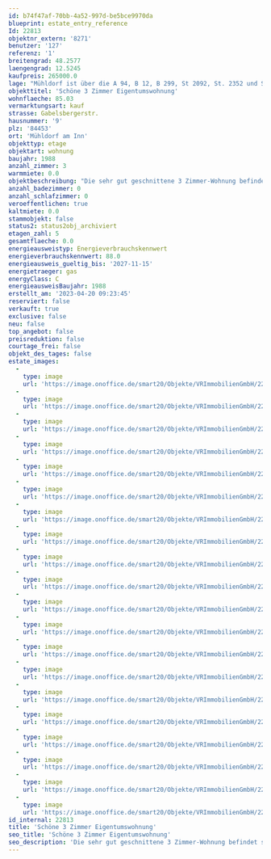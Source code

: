 ```yaml
---
id: b74f47af-70bb-4a52-997d-be5bce9970da
blueprint: estate_entry_reference
Id: 22813
objektnr_extern: '8271'
benutzer: '127'
referenz: '1'
breitengrad: 48.2577
laengengrad: 12.5245
kaufpreis: 265000.0
lage: "Mühldorf ist über die A 94, B 12, B 299, St 2092, St. 2352 und St. 2550 vom überregionalen Verkehr erreichbar. Zu den umliegenden Gemeinden/Städten bestehen entsprechende gute Verkehrsverbindungen.\r\n\r\nDie nächste Anschlussmöglichkeit an das Bahnstreckennetz ist über den eigenen Bahnhof Mühldorf gegeben. \r\n\r\nÖffentliche Busverbindungen in die umliegenden Städte bzw. Gemeinden sind vorhanden. \r\n\r\nMühldorf am Inn ist die Kreisstadt des gleichnamigen Landkreises Mühldorf im Regierungs-bezirk Oberbayern. Die Stadt ist eines von dreißig Mittelzentren im Regierungsbezirk. Sie liegt im Ausstrahlungsraum der westlich gelegenen Metropolregion München und im Baye-rischen Chemiedreieck. Mühldorf liegt am Schnittpunkt wichtiger Verkehrswege zwischen München und Passau. \r\n\r\nDie Entfernungen zur Landeshauptstadt München beträgt rd. 73 km (Luftlinie).\r\nIn der Stadt Mühldorf sind ca. 1.450 Gewerbebetriebe ansässig, vornehmlich aus dem Handels- und Handwerksbereich. In der Stadt befinden sich alle öffentlichen Behörden des Landkreises Mühldorf. Im Umkreis von 30 km um die Stadt leben rd. 250.000 Personen. Vom Bahnhof Mühldorf pendeln täglich rd. 14.000 Menschen in Richtung München.\r\n\r\nAktuell hat die Stadt Mühldorf rd. 20.800 Einwohner."
objekttitel: 'Schöne 3 Zimmer Eigentumswohnung'
wohnflaeche: 85.03
vermarktungsart: kauf
strasse: Gabelsbergerstr.
hausnummer: '9'
plz: '84453'
ort: 'Mühldorf am Inn'
objekttyp: etage
objektart: wohnung
baujahr: 1988
anzahl_zimmer: 3
warmmiete: 0.0
objektbeschreibung: "Die sehr gut geschnittene 3 Zimmer-Wohnung befindet sich in der zweiten Etage eines gepflegten Mehrfamilienhauses und bietet in Zuschnitt und Ausstattung eine seltene Gelegenheit.\r\n\r\nNach Betreten der Wohnung gelangen Sie in den geräumigen Flur. Linker Hand befindet sich das Schlafzimmer zur Nordseite. Anschließend kommt das Badezimmer mit Doppelwaschtisch und Badewanne. Weiter finden Sie dann ein Kinderzimmer zur Ostseite sowie ein geräumiges Gaste-WC mit eigener Dusche. Die Küche mit der dazugehörigen Einbauküche und das helle großzügige Wohnzimmer mit dem Balkon zur Südseite. Außerdem befindet sich in der Wohnung auch eine sehr praktische Speisekammer. \r\n\r\nDer helle Parkettboden und die glatt verputzten Wände in allen Wohnräumen unterstreichen das behagliche und moderne Ambiente dieser schönen Wohnung. Weiterhin gehört ein Tiefgaragenstellplatz und ein Kellerraum zu der Einheit. \r\n\r\n Insgesamt überzeugt der klare Grundriss im Zusammenspiel mit viel Helligkeit, der Ausstattung und der ruhigen Lage. Diese Wohnung ist gleichermaßen für Kapitalanleger wie auch Eigennutzer geeignet. Gerne beantworten wir weitere Fragen und stehen für eine Besichtigung zur Verfügung.\r\n\r\nBitte haben Sie Verständnis, dass nur Anfragen mit vollständiger Adresse, Telefonnummer und E-Mailadresse bearbeitet werden können. \r\n\r\nDas Objekt wird für den Käufer provisionspflichtig direkt vom Verkäufer exklusiv über uns angeboten. Die Vermittlungsprovision beträgt 3,57 % inkl. der gesetzlichen Mehrwertsteuer.\r\n\r\nAlle weiteren Kosten des Kaufs, wie die vergleichsweise noch niedrige Grunderwerbssteuer (3,5 %) und Notar- und Gerichtskosten (etwa 1,5 %) sind ebenfalls vom Käufer zu bezahlen."
anzahl_badezimmer: 0
anzahl_schlafzimmer: 0
veroeffentlichen: true
kaltmiete: 0.0
stammobjekt: false
status2: status2obj_archiviert
etagen_zahl: 5
gesamtflaeche: 0.0
energieausweistyp: Energieverbrauchskennwert
energieverbrauchskennwert: 88.0
energieausweis_gueltig_bis: '2027-11-15'
energietraeger: gas
energyClass: C
energieausweisBaujahr: 1988
erstellt_am: '2023-04-20 09:23:45'
reserviert: false
verkauft: true
exclusive: false
neu: false
top_angebot: false
preisreduktion: false
courtage_frei: false
objekt_des_tages: false
estate_images:
  -
    type: image
    url: 'https://image.onoffice.de/smart20/Objekte/VRImmobilienGmbH/22813/480baf80-13d1-450c-ac1e-bc496bb3bc04.jpg'
  -
    type: image
    url: 'https://image.onoffice.de/smart20/Objekte/VRImmobilienGmbH/22813/c6edaa72-5d63-4e6d-a0fa-c254466ea322.jpg'
  -
    type: image
    url: 'https://image.onoffice.de/smart20/Objekte/VRImmobilienGmbH/22813/311432a7-2781-42f2-814b-429eef904581.jpg'
  -
    type: image
    url: 'https://image.onoffice.de/smart20/Objekte/VRImmobilienGmbH/22813/6b1c6b63-46b3-4a4d-b110-28dc2e376ed2.jpg'
  -
    type: image
    url: 'https://image.onoffice.de/smart20/Objekte/VRImmobilienGmbH/22813/a47d9cd5-e49f-4596-8b91-0b2f8ee39710.jpg'
  -
    type: image
    url: 'https://image.onoffice.de/smart20/Objekte/VRImmobilienGmbH/22813/06570dc2-1e8f-4442-823b-92035edfcd2d.jpg'
  -
    type: image
    url: 'https://image.onoffice.de/smart20/Objekte/VRImmobilienGmbH/22813/696f2669-e7f7-43e5-b9a9-b79be8ff78ad.jpg'
  -
    type: image
    url: 'https://image.onoffice.de/smart20/Objekte/VRImmobilienGmbH/22813/9a9f83cb-14bc-4202-9451-e5f678f478d4.jpg'
  -
    type: image
    url: 'https://image.onoffice.de/smart20/Objekte/VRImmobilienGmbH/22813/b4f37f8c-5a43-4a58-adfa-b46e2796066a.jpg'
  -
    type: image
    url: 'https://image.onoffice.de/smart20/Objekte/VRImmobilienGmbH/22813/f9c75d7f-abb2-4199-9d0a-da34a6e09e30.jpg'
  -
    type: image
    url: 'https://image.onoffice.de/smart20/Objekte/VRImmobilienGmbH/22813/e576b2e3-c533-4918-8279-d389ee1beff7.jpg'
  -
    type: image
    url: 'https://image.onoffice.de/smart20/Objekte/VRImmobilienGmbH/22813/c8d0e67d-ed3f-4ae9-9cce-2b46c830af6f.jpg'
  -
    type: image
    url: 'https://image.onoffice.de/smart20/Objekte/VRImmobilienGmbH/22813/76ebfacd-7202-4a93-b904-7b518cbe841d.jpg'
  -
    type: image
    url: 'https://image.onoffice.de/smart20/Objekte/VRImmobilienGmbH/22813/a9a8b505-3e73-43fa-9099-55ba0c471ff5.jpg'
  -
    type: image
    url: 'https://image.onoffice.de/smart20/Objekte/VRImmobilienGmbH/22813/d19a208b-ab87-4781-af25-90ecb871dcec.jpg'
  -
    type: image
    url: 'https://image.onoffice.de/smart20/Objekte/VRImmobilienGmbH/22813/9a75868d-eb01-4a85-9692-7de980c22966.jpg'
  -
    type: image
    url: 'https://image.onoffice.de/smart20/Objekte/VRImmobilienGmbH/22813/bbd23a55-3d6b-46b8-ab26-edfcdb275472.jpg'
  -
    type: image
    url: 'https://image.onoffice.de/smart20/Objekte/VRImmobilienGmbH/22813/e466e7b7-4288-4702-802b-6d3c3b041ab7.jpg'
  -
    type: image
    url: 'https://image.onoffice.de/smart20/Objekte/VRImmobilienGmbH/22813/4f5b30e4-8a22-4ace-9e40-4f57b33bc2bd.jpg'
  -
    type: image
    url: 'https://image.onoffice.de/smart20/Objekte/VRImmobilienGmbH/22813/4c01bd7a-e728-4763-8ea3-62a926f86f40.jpg'
id_internal: 22813
title: 'Schöne 3 Zimmer Eigentumswohnung'
seo_title: 'Schöne 3 Zimmer Eigentumswohnung'
seo_description: 'Die sehr gut geschnittene 3 Zimmer-Wohnung befindet sich in der zweiten Etage eines gepflegten Mehrfamilienhauses und bietet in Zuschnitt und Ausstattung eine s'
---
```

